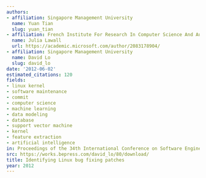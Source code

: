 ```yaml
---
authors:
- affiliation: Singapore Management University
  name: Yuan Tian
  slug: yuan_tian
- affiliation: French Institute For Research In Computer Science And Automation
  name: Julia Lawall
  url: https://academic.microsoft.com/author/2083178904/
- affiliation: Singapore Management University
  name: David Lo
  slug: david_lo
date: '2012-06-02'
estimated_citations: 120
fields:
- linux kernel
- software maintenance
- commit
- computer science
- machine learning
- data modeling
- database
- support vector machine
- kernel
- feature extraction
- artificial intelligence
in: Proceedings of the 34th International Conference on Software Engineering
src: https://works.bepress.com/david_lo/80/download/
title: Identifying Linux bug fixing patches
year: 2012
---
```

